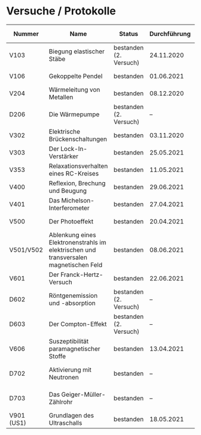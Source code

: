 # Versuche / Protokolle
<!-- erzeugt mit https://tableconvert.com/ -->

| Nummer     | Name                                                                                  | Status                 | Durchführung | Abgabefrist | (letzte) Abgabe   | bewertet von           | bewertet am/um    |
|------------|---------------------------------------------------------------------------------------|------------------------|--------------|-------------|-------------------|------------------------|-------------------|
| V103       | Biegung elastischer Stäbe                                                             | bestanden (2. Versuch) | 24.11.2020   | 08.12.2020  | 13.12.2020, 19:13 | Ramona-Gabriela Kallo  | 15.12.2020, 17:25 |
| V106       | Gekoppelte Pendel                                                                     | bestanden              | 01.06.2021   | 08.06.2021  | 07.06.2021, 13:41 | Editha Jasniewicz      | 22.06.2021, 10:24 |
| V204       | Wärmeleitung von Metallen                                                             | bestanden              | 08.12.2020   | 23.12.2020  | 23.12.2020, 17:53 | Jaqueline Savelkouls   | 23.12.2020, 18:16 |
| D206       | Die Wärmepumpe                                                                        | bestanden (2. Versuch) | –            | 17.12.2020  | 17.12.2020, 21:25 | Rilana Reichhardt      | 29.12.2020, 22:51 |
| V302       | Elektrische Brückenschaltungen                                                        | bestanden              | 03.11.2020   | 24.11.2020  | 25.11.2020, 23:13 | Rilana Reichhardt      | 12.12.2020, 22:15 |
| V303       | Der Lock-In-Verstärker                                                                | bestanden              | 25.05.2021   | 01.06.2021  | 31.05.2021, 20:48 | Fynn Joris Güldenhaupt | 14.06.2021, 06:58 |
| V353       | Relaxationsverhalten eines RC-Kreises                                                 | bestanden              | 11.05.2021   | 18.05.2021  | 17.05.2021, 23:19 | Luba Schweizer         | 14.06.2021, 06:58 |
| V400       | Reflexion, Brechung und Beugung                                                       | bestanden              | 29.06.2021   | 06.07.2021  | 05.07.2021, 16:19 | John Wendel            | 07.07.2021, 14:44 |
| V401       | Das Michelson-Interferometer                                                          | bestanden              | 27.04.2021   | 04.05.2021  | 02.05.2021, 22:45 | Caroline Laura Bonk    | 21.06.2021, 14:45 |
| V500       | Der Photoeffekt                                                                       | bestanden              | 20.04.2021   | 27.04.2021  | 25.04.2021, 21:51 | Fabian Koch            | 01.05.2021, 15:03 |
| V501/V502  | Ablenkung eines Elektronenstrahls im elektrischen und transversalen magnetischen Feld | bestanden              | 08.06.2021   | 15.06.2021  | 14.06.2021, 15:08 | Bärbel Siegmann        | 15.06.2021, 10:31 |
| V601       | Der Franck-Hertz-Versuch                                                              | bestanden              | 22.06.2021   | 29.06.2021  | 28.06.2021, 13:03 | Göksu Ünlü             | 01.07.2021, 10:36 |
| D602       | Röntgenemission und -absorption                                                       | bestanden (2. Versuch) | –            | 11.05.2021  | 03.06.2021, 12:25 | Caroline Laura Bonk    | 27.07.2021, 16:19 |
| D603       | Der Compton-Effekt                                                                    | bestanden (2. Versuch) | –            | 22.06.2021  | 10.07.2021, 15:14 | John Wendel            | 12.07.2021, 08:50 |
| V606       | Suszeptibilität paramagnetischer Stoffe                                               | bestanden              | 13.04.2021   | 20.04.2021  | 19.04.2021, 17:18 | Göksu Ünlü             | 23.04.2021, 19:15 |
| D702       | Aktivierung mit Neutronen                                                             | bestanden              | –            | 02.02.2021  | 02.02.2021, 12:26 | Ramona-Gabriela Kallo  | 03.02.2021, 10:42 |
| D703       | Das Geiger-Müller-Zählrohr                                                            | bestanden              | –            | 26.01.2021  | 26.01.2021, 12:46 | Ramona-Gabriela Kallo  | 27.01.2021, 15:54 |
| V901 (US1) | Grundlagen des Ultraschalls                                                           | bestanden              | 18.05.2021   | 25.05.2021  | 24.05.2021, 16:19 | Paul Wegner            | 08.06.2021, 13:27 |
